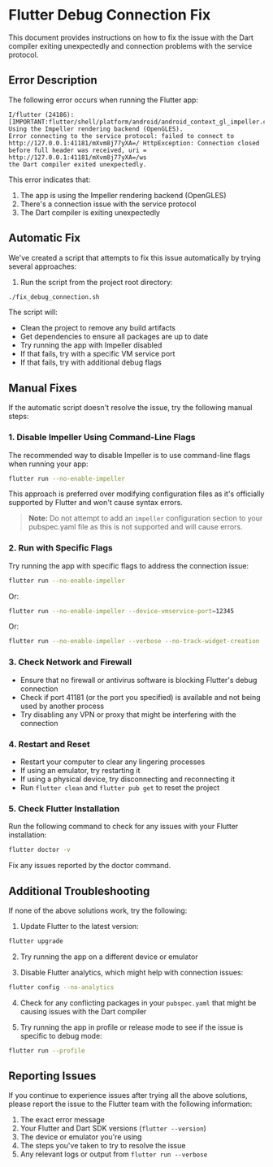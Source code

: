 # Flutter Debug Connection Fix

This document provides instructions on how to fix the issue with the Dart compiler exiting unexpectedly and connection problems with the service protocol.

## Error Description

The following error occurs when running the Flutter app:

```
I/flutter (24186): [IMPORTANT:flutter/shell/platform/android/android_context_gl_impeller.cc(94)] Using the Impeller rendering backend (OpenGLES).
Error connecting to the service protocol: failed to connect to http://127.0.0.1:41181/mXvm8j77yXA=/ HttpException: Connection closed before full header was received, uri = http://127.0.0.1:41181/mXvm8j77yXA=/ws
the Dart compiler exited unexpectedly.
```

This error indicates that:
1. The app is using the Impeller rendering backend (OpenGLES)
2. There's a connection issue with the service protocol
3. The Dart compiler is exiting unexpectedly

## Automatic Fix

We've created a script that attempts to fix this issue automatically by trying several approaches:

1. Run the script from the project root directory:

```bash
./fix_debug_connection.sh
```

The script will:
- Clean the project to remove any build artifacts
- Get dependencies to ensure all packages are up to date
- Try running the app with Impeller disabled
- If that fails, try with a specific VM service port
- If that fails, try with additional debug flags

## Manual Fixes

If the automatic script doesn't resolve the issue, try the following manual steps:

### 1. Disable Impeller Using Command-Line Flags

The recommended way to disable Impeller is to use command-line flags when running your app:

```bash
flutter run --no-enable-impeller
```

This approach is preferred over modifying configuration files as it's officially supported by Flutter and won't cause syntax errors.

> **Note:** Do not attempt to add an `impeller` configuration section to your pubspec.yaml file as this is not supported and will cause errors.

### 2. Run with Specific Flags

Try running the app with specific flags to address the connection issue:

```bash
flutter run --no-enable-impeller
```

Or:

```bash
flutter run --no-enable-impeller --device-vmservice-port=12345
```

Or:

```bash
flutter run --no-enable-impeller --verbose --no-track-widget-creation
```

### 3. Check Network and Firewall

- Ensure that no firewall or antivirus software is blocking Flutter's debug connection
- Check if port 41181 (or the port you specified) is available and not being used by another process
- Try disabling any VPN or proxy that might be interfering with the connection

### 4. Restart and Reset

- Restart your computer to clear any lingering processes
- If using an emulator, try restarting it
- If using a physical device, try disconnecting and reconnecting it
- Run `flutter clean` and `flutter pub get` to reset the project

### 5. Check Flutter Installation

Run the following command to check for any issues with your Flutter installation:

```bash
flutter doctor -v
```

Fix any issues reported by the doctor command.

## Additional Troubleshooting

If none of the above solutions work, try the following:

1. Update Flutter to the latest version:

```bash
flutter upgrade
```

2. Try running the app on a different device or emulator

3. Disable Flutter analytics, which might help with connection issues:

```bash
flutter config --no-analytics
```

4. Check for any conflicting packages in your `pubspec.yaml` that might be causing issues with the Dart compiler

5. Try running the app in profile or release mode to see if the issue is specific to debug mode:

```bash
flutter run --profile
```

## Reporting Issues

If you continue to experience issues after trying all the above solutions, please report the issue to the Flutter team with the following information:

1. The exact error message
2. Your Flutter and Dart SDK versions (`flutter --version`)
3. The device or emulator you're using
4. The steps you've taken to try to resolve the issue
5. Any relevant logs or output from `flutter run --verbose`